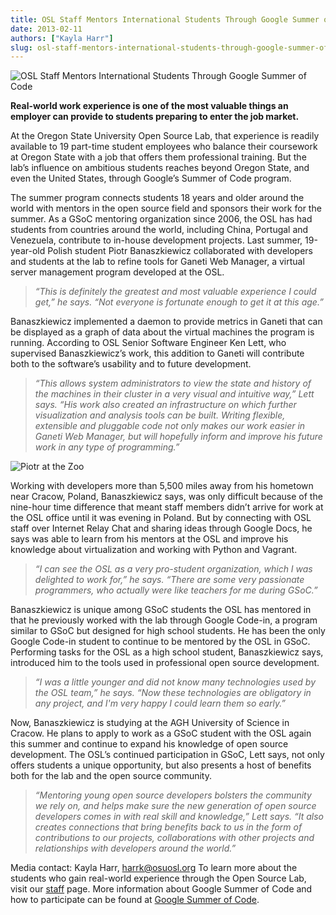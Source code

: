 ```yaml
---
title: OSL Staff Mentors International Students Through Google Summer of Code
date: 2013-02-11
authors: ["Kayla Harr"]
slug: osl-staff-mentors-international-students-through-google-summer-of-code
---
```


![OSL Staff Mentors International Students Through Google Summer of Code](/images/GsoC2012logo.jpg#blog)

**Real-world work experience is one of the most valuable things an employer can
provide to students preparing to enter the job market.**

At the Oregon State University Open Source Lab, that experience is readily
available to 19 part-time student employees who balance their coursework at
Oregon State with a job that offers them professional training. But the lab’s
influence on ambitious students reaches beyond Oregon State, and even the United
States, through Google’s Summer of Code program.

The summer program connects students 18 years and older around the world with
mentors in the open source field and sponsors their work for the summer. As a
GSoC mentoring organization since 2006, the OSL has had students from countries
around the world, including China, Portugal and Venezuela, contribute to
in-house development projects. Last summer, 19-year-old Polish student Piotr
Banaszkiewicz collaborated with developers and students at the lab to refine
tools for Ganeti Web Manager, a virtual server management program developed at
the OSL.

  > *“This is definitely the greatest and most valuable experience I could get,”
  > he says. “Not everyone is fortunate enough to get it at this age.”*

Banaszkiewicz implemented a daemon to provide metrics in Ganeti that can be
displayed as a graph of data about the virtual machines the program is running.
According to OSL Senior Software Engineer Ken Lett, who supervised
Banaszkiewicz’s work, this addition to Ganeti will contribute both to the
software’s usability and to future development.


  > *“This allows system administrators to view the state and history of the
  > machines in their cluster in a very visual and intuitive way,” Lett says. “His
  > work also created an infrastructure on which further visualization and
  > analysis tools can be built. Writing flexible, extensible and pluggable code
  > not only makes our work easier in Ganeti Web Manager, but will hopefully
  > inform and improve his future work in any type of programming.”*

![Piotr at the Zoo](/images/PiotrAtTheZoo.JPG)

Working with developers more than 5,500 miles away from his hometown near
Cracow, Poland, Banaszkiewicz says, was only difficult because of the nine-hour
time difference that meant staff members didn’t arrive for work at the OSL
office until it was evening in Poland. But by connecting with OSL staff over
Internet Relay Chat and sharing ideas through Google Docs, he says was able to
learn from his mentors at the OSL and improve his knowledge about virtualization
and working with Python and Vagrant.

  > *“I can see the OSL as a very pro-student organization, which I was delighted
  > to work for,” he says. “There are some very passionate programmers, who
  > actually were like teachers for me during GSoC.”*

Banaszkiewicz is unique among GSoC students the OSL has mentored in that he
previously worked with the lab through Google Code-in, a program similar to GSoC
but designed for high school students. He has been the only Google Code-in
student to continue to be mentored by the OSL in GSoC. Performing tasks for the
OSL as a high school student, Banaszkiewicz says, introduced him to the tools
used in professional open source development.

  > *“I was a little younger and did not know many technologies used by the OSL
  > team,” he says. “Now these technologies are obligatory in any project, and I'm
  > very happy I could learn them so early.”*

Now, Banaszkiewicz is studying at the AGH University of Science in Cracow. He
plans to apply to work as a GSoC student with the OSL again this summer and
continue to expand his knowledge of open source development. The OSL’s continued
participation in GSoC, Lett says, not only offers students a unique opportunity,
but also presents a host of benefits both for the lab and the open source
community.

  > *“Mentoring young open source developers bolsters the community we rely on,
  > and helps make sure the new generation of open source developers comes in with
  > real skill and knowledge,” Lett says. “It also creates connections that bring
  > benefits back to us in the form of contributions to our projects,
  > collaborations with other projects and relationships with developers around
  > the world.”*

Media contact: Kayla Harr, harrk@osuosl.org To learn more about the students who
gain real-world experience through the Open Source Lab, visit our [staff](/about/people) page.
More information about Google Summer of Code and how to participate can be found
at [Google Summer of Code](http://code.google.com/soc/).
